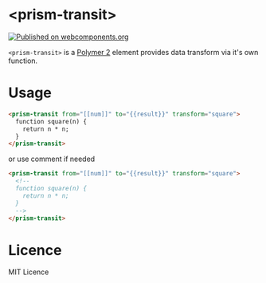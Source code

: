 # \<prism-transit\>

[![Published on webcomponents.org](https://img.shields.io/badge/webcomponents.org-published-blue.svg)](https://www.webcomponents.org/element/Prhythm/prism-transit)

`<prism-transit>` is a [Polymer 2](http://polymer-project.org/) element provides data transform via it's own function.

# Usage

```html
<prism-transit from="[[num]]" to="{{result}}" transform="square">
  function square(n) {
    return n * n;
  }
</prism-transit>
```

or use comment if needed

```html
<prism-transit from="[[num]]" to="{{result}}" transform="square">
  <!--
  function square(n) {
    return n * n;
  }
  -->
</prism-transit>
```

# Licence

MIT Licence